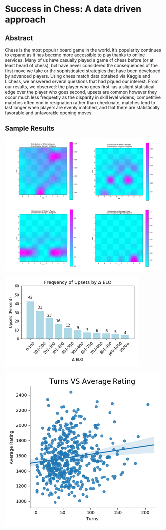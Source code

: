 # Success in Chess: A data driven approach

## Abstract

Chess is the most popular board game in the world. It’s popularity continues to expand as it has become more accessible to play thanks to online services. Many of us have casually played a game of chess before (or at least heard of chess), but have never considered the consequences of the first move we take or the sophisticated strategies that have been developed by advanced players. Using chess match data obtained via Kaggle and Lichess, we answered several questions that had piqued our interest. From our results, we observed: the player who goes first has a slight statistical edge over the player who goes second, upsets are common however they occur much less frequently as the disparity in skill level widens, competitive matches often end in resignation rather than checkmate, matches tend to last longer when players are evenly matched, and that there are statistically favorable and unfavorable opening moves.



## Sample Results



![](report/heatmaps.png)

![](report/davis_image2.png)

![](report/image4.png)